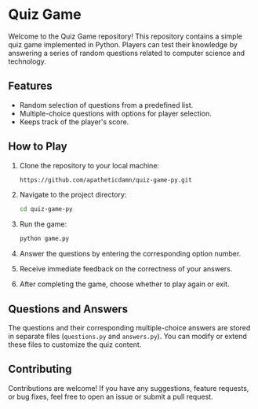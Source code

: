 # Quiz Game

Welcome to the Quiz Game repository! This repository contains a simple quiz game implemented in Python. Players can test their knowledge by answering a series of random questions related to computer science and technology.

## Features

- Random selection of questions from a predefined list.
- Multiple-choice questions with options for player selection.
- Keeps track of the player's score.

## How to Play

1. Clone the repository to your local machine:

    ```bash
    https://github.com/apatheticdamn/quiz-game-py.git
    ```

2. Navigate to the project directory:

    ```bash
    cd quiz-game-py
    ```

3. Run the game:

    ```bash
    python game.py
    ```

4. Answer the questions by entering the corresponding option number.
5. Receive immediate feedback on the correctness of your answers.
6. After completing the game, choose whether to play again or exit.

## Questions and Answers

The questions and their corresponding multiple-choice answers are stored in separate files (`questions.py` and `answers.py`). You can modify or extend these files to customize the quiz content.

## Contributing

Contributions are welcome! If you have any suggestions, feature requests, or bug fixes, feel free to open an issue or submit a pull request.
